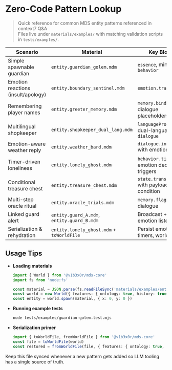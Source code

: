 # Zero-Code Pattern Lookup

> Quick reference for common MDS entity patterns referenced in context7 Q&A  
> Files live under `materials/examples/` with matching validation scripts in `tests/examples/`.

| Scenario | Material | Key Blocks | Test |
| --- | --- | --- | --- |
| Simple spawnable guardian | `entity.guardian_golem.mdm` | `essence`, minimal `behavior` | `guardian-golem.test.mjs` |
| Emotion reactions (insult/apology) | `entity.boundary_sentinel.mdm` | `emotion.transitions` | `emotion-transitions.test.mjs` |
| Remembering player names | `entity.greeter_memory.mdm` | `memory.bindings`, dialogue placeholders | `memory-greeting.test.mjs` |
| Multilingual shopkeeper | `entity.shopkeeper_dual_lang.mdm` | `languageProfile`, dual-language `dialogue` | `dialogue-language.test.mjs` |
| Emotion-aware weather reply | `entity.weather_bard.mdm` | `dialogue.intents` with emotion guards | `emotion-aware-dialogue.test.mjs` |
| Timer-driven loneliness | `entity.lonely_ghost.mdm` | `behavior.timers`, emotion decay triggers | `lonely-ghost-decay.test.mjs` |
| Conditional treasure chest | `entity.treasure_chest.mdm` | `state.transitions` with payload condition | `treasure-chest-state.test.mjs` |
| Multi-step oracle ritual | `entity.oracle_trials.mdm` | `memory.flags`, gated dialogue | `oracle-secret.test.mjs` |
| Linked guard alert | `entity.guard_A.mdm`, `entity.guard_B.mdm` | Broadcast + emotion listening | `guards-broadcast.test.mjs` |
| Serialization & rehydration | `entity.lonely_ghost.mdm` + `toWorldFile` | Persist emotions, timers, world time | `world-serialization.test.mjs` |

## Usage Tips

- **Loading materials**  
  ```ts
  import { World } from '@v1b3x0r/mds-core'
  import fs from 'node:fs'

  const material = JSON.parse(fs.readFileSync('materials/examples/entity.guardian_golem.mdm', 'utf-8'))
  const world = new World({ features: { ontology: true, history: true } })
  const entity = world.spawn(material, { x: 0, y: 0 })
  ```

- **Running example tests**  
  ```bash
  node tests/examples/guardian-golem.test.mjs
  ```

- **Serialization primer**  
  ```ts
  import { toWorldFile, fromWorldFile } from '@v1b3x0r/mds-core'
  const file = toWorldFile(world)
  const restored = fromWorldFile(file, { features: { ontology: true, history: true } })
  ```

Keep this file synced whenever a new pattern gets added so LLM tooling has a single source of truth.
